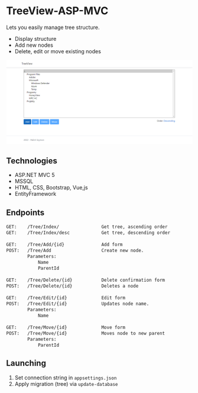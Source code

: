 # TreeView-ASP-MVC
Lets you easily manage tree structure.
- Display structure
- Add new nodes
- Delete, edit or move existing nodes

![Screenshot](Screenshots/preview.png)
## Technologies
- ASP.NET MVC 5
- MSSQL
- HTML, CSS, Bootstrap, Vue,js
- EntityFramework

## Endpoints
```
GET: 	/Tree/Index/ 				Get tree, ascending order
GET:	/Tree/Index/desc			Get tree, descending order

GET:	/Tree/Add/{id}				Add form
POST:	/Tree/Add					Create new node.
		Parameters:
			Name
			ParentId

GET:	/Tree/Delete/{id}			Delete confirmation form
POST:	/Tree/Delete/{id}			Deletes a node

GET:	/Tree/Edit/{id}				Edit form
POST:	/Tree/Edit/{id}				Updates node name.
		Parameters:
			Name

GET:	/Tree/Move/{id}				Move form
POST:	/Tree/Move/{id}				Moves node to new parent
		Parameters:
			ParentId
```

## Launching
1. Set connection string in `appsettings.json`
2. Apply migration (tree) via `update-database`


